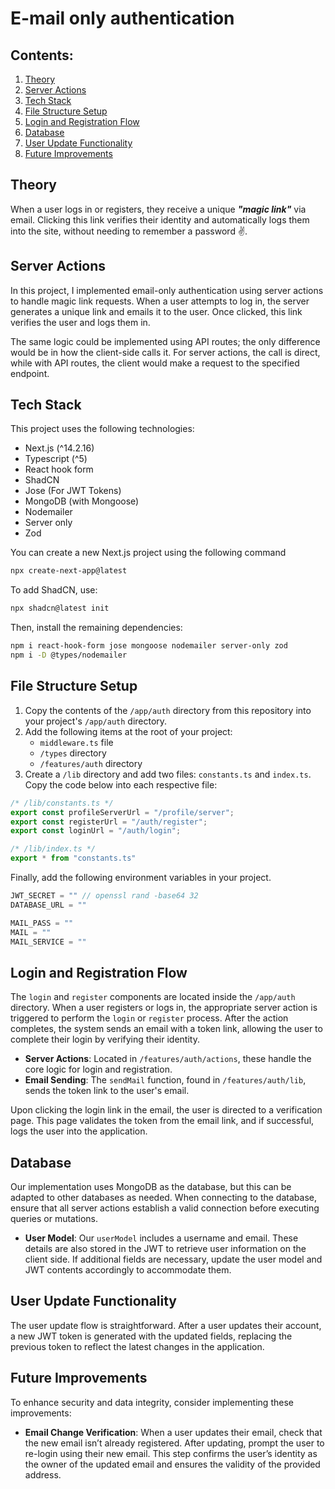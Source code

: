 # E-mail only authentication

## Contents:

1. [Theory](#theory)
1. [Server Actions](#server-actions)
1. [Tech Stack](#tech-stack)
1. [File Structure Setup](#file-structure-setup)
1. [Login and Registration Flow](#login-and-registration-flow)
1. [Database](#database)
1. [User Update Functionality](#user-update-functionality)
1. [Future Improvements](#future-improvements)

## Theory

When a user logs in or registers, they receive a unique **_"magic link"_** via email. Clicking this link verifies their identity and automatically logs them into the site, without needing to remember a password ✌.

## Server Actions

In this project, I implemented email-only authentication using server actions to handle magic link requests. When a user attempts to log in, the server generates a unique link and emails it to the user. Once clicked, this link verifies the user and logs them in.

The same logic could be implemented using API routes; the only difference would be in how the client-side calls it. For server actions, the call is direct, while with API routes, the client would make a request to the specified endpoint.

## Tech Stack

This project uses the following technologies:

- Next.js (^14.2.16)
- Typescript (^5)
- React hook form
- ShadCN
- Jose (For JWT Tokens)
- MongoDB (with Mongoose)
- Nodemailer
- Server only
- Zod

You can create a new Next.js project using the following command

```bash
npx create-next-app@latest
```

To add ShadCN, use:

```bash
npx shadcn@latest init
```

Then, install the remaining dependencies:

```bash
npm i react-hook-form jose mongoose nodemailer server-only zod
npm i -D @types/nodemailer
```

## File Structure Setup

1. Copy the contents of the `/app/auth` directory from this repository into your project's `/app/auth` directory.
2. Add the following items at the root of your project:
   - `middleware.ts` file
   - `/types` directory
   - `/features/auth` directory
3. Create a `/lib` directory and add two files: `constants.ts` and `index.ts`. Copy the code below into each respective file:

```typescript
/* /lib/constants.ts */
export const profileServerUrl = "/profile/server";
export const registerUrl = "/auth/register";
export const loginUrl = "/auth/login";

/* /lib/index.ts */
export * from "constants.ts"
```

Finally, add the following environment variables in your project.

```typescript
JWT_SECRET = "" // openssl rand -base64 32
DATABASE_URL = ""

MAIL_PASS = ""
MAIL = ""
MAIL_SERVICE = ""
```

## Login and Registration Flow

The `login` and `register` components are located inside the `/app/auth` directory. When a user registers or logs in, the appropriate server action is triggered to perform the `login` or `register` process. After the action completes, the system sends an email with a token link, allowing the user to complete their login by verifying their identity.

- **Server Actions**: Located in `/features/auth/actions`, these handle the core logic for login and registration.
- **Email Sending**: The `sendMail` function, found in `/features/auth/lib`, sends the token link to the user's email.

Upon clicking the login link in the email, the user is directed to a verification page. This page validates the token from the email link, and if successful, logs the user into the application.

## Database

Our implementation uses MongoDB as the database, but this can be adapted to other databases as needed. When connecting to the database, ensure that all server actions establish a valid connection before executing queries or mutations.

- **User Model**: Our `userModel` includes a username and email. These details are also stored in the JWT to retrieve user information on the client side. If additional fields are necessary, update the user model and JWT contents accordingly to accommodate them.

## User Update Functionality

The user update flow is straightforward. After a user updates their account, a new JWT token is generated with the updated fields, replacing the previous token to reflect the latest changes in the application.

## Future Improvements

To enhance security and data integrity, consider implementing these improvements:

- **Email Change Verification**: When a user updates their email, check that the new email isn’t already registered. After updating, prompt the user to re-login using their new email. This step confirms the user’s identity as the owner of the updated email and ensures the validity of the provided address.
